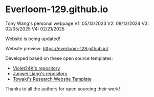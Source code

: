 # Everloom-129.github.io
Tony Wang's personal webpage
V1: 05/13/2023
V2: 08/13/2024
V3: 02/05/2025
V4: 02/21/2025

Website is being updated!


Website preview: https://everloom-129.github.io/

Developed based on these open source templates:

- [Violet24K's repository](https://github.com/Violet24K/Violet24K.github.io)
- [Junwei Liang's repository](https://github.com/JunweiLiang/junweiliang.github.io)
- [Towaki's Research Website Template](https://github.com/tovacinni/research-website-template)

Thanks to all the authors for open sourcing their work!
        